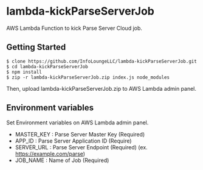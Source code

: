 # lambda-kickParseServerJob

AWS Lambda Function to kick Parse Server Cloud job.

## Getting Started
    $ clone https://github.com/InfoLoungeLLC/lambda-kickParseServerJob.git
    $ cd lambda-kickParseServerJob
    $ npm install
    $ zip -r lambda-kickParseServerJob.zip index.js node_modules
Then, upload lambda-kickParseServerJob.zip to AWS Lambda admin panel.

## Environment variables
Set Environment variables on AWS Lambda admin panel.
- MASTER_KEY : Parse Server Master Key (Required)
- APP_ID : Parse Server Application ID (Require)
- SERVER_URL : Parse Server Endpoint (Required) (ex. https://example.com/parse)
- JOB_NAME : Name of Job (Required)
